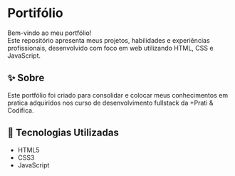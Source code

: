 # Portifólio

Bem-vindo ao meu portfólio!  
Este repositório apresenta meus projetos, habilidades e experiências profissionais, desenvolvido com foco em web utilizando HTML, CSS e JavaScript.

## ✨ Sobre

Este portfólio foi criado para consolidar e colocar meus conhecimentos em pratica adquiridos nos curso de desenvolvimento fullstack da +Prati & Codifica.

## 🚀 Tecnologias Utilizadas

- HTML5
- CSS3
- JavaScript


